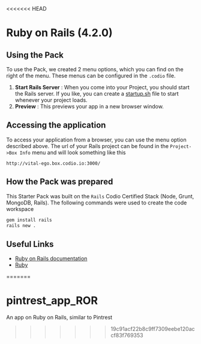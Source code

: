 <<<<<<< HEAD
# Ruby on Rails (4.2.0)

## Using the Pack
To use the Pack, we created 2 menu options, which you can find on the right of the menu. These menus can be configured in the `.codio` file.

1. **Start Rails Server** : When you come into your Project, you should start the Rails server. If you like, you can create a [startup.sh](/docs/boxes/startup/) file to start whenever your project loads.
1. **Preview** : This previews your app in a new browser window.

## Accessing the application
To access your application from a browser, you can use the menu option described above. The url of your Rails project can be found in the `Project->Box Info` menu and will look something like this

```
http://vital-ego.box.codio.io:3000/
```


## How the Pack was prepared
This Starter Pack was built on the `Rails` Codio Certified Stack (Node, Grunt, MongoDB, Rails). The following commands were used to create the code workspace

```bash
gem install rails
rails new .
```

## Useful Links

- [Ruby on Rails documentation](http://rubyonrails.org/)
- [Ruby](https://www.ruby-lang.org)



=======
# pintrest_app_ROR
An app on Ruby on Rails, similar to Pintrest
>>>>>>> 19c91acf22b8c9ff7309eebe120accf83f769353
